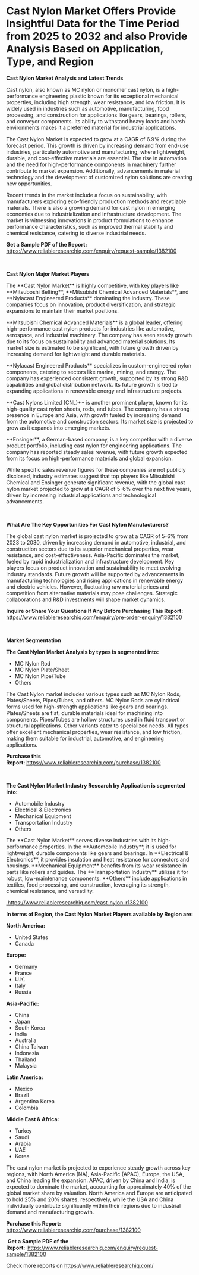 <p><h1>Cast Nylon Market Offers Provide Insightful Data for the Time Period from 2025 to 2032 and also Provide Analysis Based on Application, Type, and Region</h1></p><p><strong>Cast Nylon Market Analysis and Latest Trends</strong></p>
<p><p>Cast nylon, also known as MC nylon or monomer cast nylon, is a high-performance engineering plastic known for its exceptional mechanical properties, including high strength, wear resistance, and low friction. It is widely used in industries such as automotive, manufacturing, food processing, and construction for applications like gears, bearings, rollers, and conveyor components. Its ability to withstand heavy loads and harsh environments makes it a preferred material for industrial applications.</p><p>The Cast Nylon Market is expected to grow at a CAGR of 6.9% during the forecast period. This growth is driven by increasing demand from end-use industries, particularly automotive and manufacturing, where lightweight, durable, and cost-effective materials are essential. The rise in automation and the need for high-performance components in machinery further contribute to market expansion. Additionally, advancements in material technology and the development of customized nylon solutions are creating new opportunities.</p><p>Recent trends in the market include a focus on sustainability, with manufacturers exploring eco-friendly production methods and recyclable materials. There is also a growing demand for cast nylon in emerging economies due to industrialization and infrastructure development. The market is witnessing innovations in product formulations to enhance performance characteristics, such as improved thermal stability and chemical resistance, catering to diverse industrial needs.</p></p>
<p><strong>Get a Sample PDF of the Report:&nbsp;</strong> <a href="https://www.reliableresearchiq.com/enquiry/request-sample/1382100?utm_campaign=2185&utm_medium=2&utm_source=Github&utm_content=ia&utm_term=26012025&utm_id=cast-nylon">https://www.reliableresearchiq.com/enquiry/request-sample/1382100</a></p>
<p>&nbsp;</p>
<p><strong>Cast Nylon Major Market Players</strong></p>
<p><p>The **Cast Nylon Market** is highly competitive, with key players like **Mitsuboshi Belting**, **Mitsubishi Chemical Advanced Materials**, and **Nylacast Engineered Products** dominating the industry. These companies focus on innovation, product diversification, and strategic expansions to maintain their market positions.</p><p>**Mitsubishi Chemical Advanced Materials** is a global leader, offering high-performance cast nylon products for industries like automotive, aerospace, and industrial machinery. The company has seen steady growth due to its focus on sustainability and advanced material solutions. Its market size is estimated to be significant, with future growth driven by increasing demand for lightweight and durable materials.</p><p>**Nylacast Engineered Products** specializes in custom-engineered nylon components, catering to sectors like marine, mining, and energy. The company has experienced consistent growth, supported by its strong R&D capabilities and global distribution network. Its future growth is tied to expanding applications in renewable energy and infrastructure projects.</p><p>**Cast Nylons Limited (CNL)** is another prominent player, known for its high-quality cast nylon sheets, rods, and tubes. The company has a strong presence in Europe and Asia, with growth fueled by increasing demand from the automotive and construction sectors. Its market size is projected to grow as it expands into emerging markets.</p><p>**Ensinger**, a German-based company, is a key competitor with a diverse product portfolio, including cast nylon for engineering applications. The company has reported steady sales revenue, with future growth expected from its focus on high-performance materials and global expansion.</p><p>While specific sales revenue figures for these companies are not publicly disclosed, industry estimates suggest that top players like Mitsubishi Chemical and Ensinger generate significant revenue, with the global cast nylon market projected to grow at a CAGR of 5-6% over the next five years, driven by increasing industrial applications and technological advancements.</p></p>
<p>&nbsp;</p>
<p><strong>What Are The Key Opportunities For Cast Nylon Manufacturers?</strong></p>
<p><p>The global cast nylon market is projected to grow at a CAGR of 5-6% from 2023 to 2030, driven by increasing demand in automotive, industrial, and construction sectors due to its superior mechanical properties, wear resistance, and cost-effectiveness. Asia-Pacific dominates the market, fueled by rapid industrialization and infrastructure development. Key players focus on product innovation and sustainability to meet evolving industry standards. Future growth will be supported by advancements in manufacturing technologies and rising applications in renewable energy and electric vehicles. However, fluctuating raw material prices and competition from alternative materials may pose challenges. Strategic collaborations and R&D investments will shape market dynamics.</p></p>
<p><strong>Inquire or Share Your Questions If Any Before Purchasing This Report:</strong> <a href="https://www.reliableresearchiq.com/enquiry/pre-order-enquiry/1382100?utm_campaign=2185&utm_medium=2&utm_source=Github&utm_content=ia&utm_term=26012025&utm_id=cast-nylon">https://www.reliableresearchiq.com/enquiry/pre-order-enquiry/1382100</a></p>
<p>&nbsp;</p>
<p><strong>Market Segmentation</strong></p>
<p><strong>The Cast Nylon Market Analysis by types is segmented into:</strong></p>
<p><ul><li>MC Nylon Rod</li><li>MC Nylon Plate/Sheet</li><li>MC Nylon Pipe/Tube</li><li>Others</li></ul></p>
<p><p>The Cast Nylon market includes various types such as MC Nylon Rods, Plates/Sheets, Pipes/Tubes, and others. MC Nylon Rods are cylindrical forms used for high-strength applications like gears and bearings. Plates/Sheets are flat, durable materials ideal for machining into components. Pipes/Tubes are hollow structures used in fluid transport or structural applications. Other variants cater to specialized needs. All types offer excellent mechanical properties, wear resistance, and low friction, making them suitable for industrial, automotive, and engineering applications.</p></p>
<p><strong>Purchase this Report:&nbsp;</strong><a href="https://www.reliableresearchiq.com/purchase/1382100?utm_campaign=2185&utm_medium=2&utm_source=Github&utm_content=ia&utm_term=26012025&utm_id=cast-nylon">https://www.reliableresearchiq.com/purchase/1382100</a></p>
<p>&nbsp;</p>
<p><strong>The Cast Nylon Market Industry Research by Application is segmented into:</strong></p>
<p><ul><li>Automobile Industry</li><li>Electrical & Electronics</li><li>Mechanical Equipment</li><li>Transportation Industry</li><li>Others</li></ul></p>
<p><p>The **Cast Nylon Market** serves diverse industries with its high-performance properties. In the **Automobile Industry**, it is used for lightweight, durable components like gears and bearings. In **Electrical & Electronics**, it provides insulation and heat resistance for connectors and housings. **Mechanical Equipment** benefits from its wear resistance in parts like rollers and guides. The **Transportation Industry** utilizes it for robust, low-maintenance components. **Others** include applications in textiles, food processing, and construction, leveraging its strength, chemical resistance, and versatility.</p></p>
<p><a href="https://www.reliableresearchiq.com/cast-nylon-r1382100?utm_campaign=2185&utm_medium=2&utm_source=Github&utm_content=ia&utm_term=26012025&utm_id=cast-nylon">&nbsp;https://www.reliableresearchiq.com/cast-nylon-r1382100</a></p>
<p><strong>In terms of Region, the Cast Nylon Market Players available by Region are:</strong></p>
<p>
    <p> <strong> North America: </strong>
        <ul>
            <li>United States</li>
            <li>Canada</li>
        </ul>
        </p> 
    <p> <strong> Europe: </strong>
        <ul>
            <li>Germany</li>
            <li>France</li>
            <li>U.K.</li>
            <li>Italy</li>
            <li>Russia</li>
        </ul>
        </p> 
    <p> <strong> Asia-Pacific: </strong>
        <ul>
            <li>China</li>
            <li>Japan</li>
            <li>South Korea</li>
            <li>India</li>
            <li>Australia</li>
            <li>China Taiwan</li>
            <li>Indonesia</li>
            <li>Thailand</li>
            <li>Malaysia</li>
        </ul>
        </p> 
    <p> <strong> Latin America: </strong>
        <ul>
            <li>Mexico</li>
            <li>Brazil</li>
            <li>Argentina Korea</li>
            <li>Colombia</li>
        </ul>
        </p> 
    <p> <strong> Middle East & Africa: </strong>
        <ul>
            <li>Turkey</li>
            <li>Saudi</li>
            <li>Arabia</li>
            <li>UAE</li>
            <li>Korea</li>
        </ul>
    </p>
    </p>
<p><p>The cast nylon market is projected to experience steady growth across key regions, with North America (NA), Asia-Pacific (APAC), Europe, the USA, and China leading the expansion. APAC, driven by China and India, is expected to dominate the market, accounting for approximately 40% of the global market share by valuation. North America and Europe are anticipated to hold 25% and 20% shares, respectively, while the USA and China individually contribute significantly within their regions due to industrial demand and manufacturing growth.</p></p>
<p><strong>Purchase this Report: </strong><a href="https://www.reliableresearchiq.com/purchase/1382100?utm_campaign=2185&utm_medium=2&utm_source=Github&utm_content=ia&utm_term=26012025&utm_id=cast-nylon">https://www.reliableresearchiq.com/purchase/1382100</a></p>
<p>&nbsp;<strong>Get a Sample PDF of the Report:&nbsp;&nbsp;</strong><a href="https://www.reliableresearchiq.com/enquiry/request-sample/1382100?utm_campaign=2185&utm_medium=2&utm_source=Github&utm_content=ia&utm_term=26012025&utm_id=cast-nylon">https://www.reliableresearchiq.com/enquiry/request-sample/1382100</a></p>
<p><strong></strong></p>
<p>Check more reports on <a href="https://www.reliableresearchiq.com/?utm_campaign=2185&utm_medium=2&utm_source=Github&utm_content=ia&utm_term=26012025&utm_id=cast-nylon">https://www.reliableresearchiq.com/</a></p>
